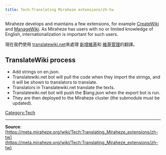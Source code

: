 ```yaml
---
title: Tech:Translating Miraheze extensions/zh-tw
---
```



Miraheze develops and maintains a few extensions, for example [CreateWiki](https://meta.miraheze.org/wiki/github:miraheze/CreateWiki) and [ManageWiki](https://meta.miraheze.org/wiki/github:miraheze/ManageWiki). As Miraheze has users with no or limited knowledge of English, internationalization is important for such users.

現在我們使用 [translatewiki.net](https://meta.miraheze.org/wiki/translatewiki:)來處理 [新增維基](https://meta.miraheze.org/wiki/$cw)和 [維基管理](https://meta.miraheze.org/wiki/$mw)的翻譯。

## TranslateWiki process

* Add strings on en.json.
* Translatewiki.net bot will pull the code when they import the strings, and it will be shown to translators to translate.
* Translators in Translatewiki.net translate the texts.
* Translatewiki.net bot will push the $lang.json when the export bot is run.
* They are then deployed to the Miraheze cluster (the submodule must be updated).

[Category:Tech](https://meta.miraheze.org/wiki/Category:Tech)

----
**Source**: [https://meta.miraheze.org/wiki/Tech:Translating_Miraheze_extensions/zh-tw](https://meta.miraheze.org/wiki/Tech:Translating_Miraheze_extensions/zh-tw)